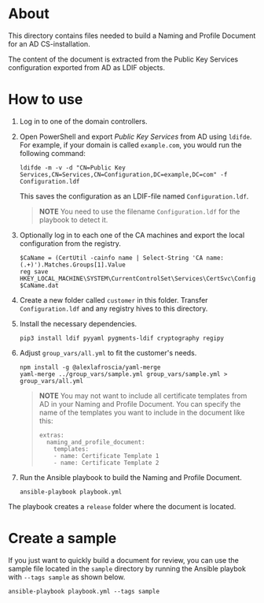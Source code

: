 About
=====

This directory contains files needed to build a Naming and Profile Document for an AD CS-installation.

The content of the document is extracted from the Public Key Services configuration exported from AD as LDIF objects.

How to use
==========

1. Log in to one of the domain controllers.

2. Open PowerShell and export *Public Key Services* from AD using ``ldifde``. For example, if your domain is called ``example.com``, you would run the following command:
    ```
    ldifde -m -v -d "CN=Public Key Services,CN=Services,CN=Configuration,DC=example,DC=com" -f Configuration.ldf
    ```

    This saves the configuration as an LDIF-file named ``Configuration.ldf``.

    > **NOTE** You need to use the filename ``Configuration.ldf`` for the playbook to detect it.

3. Optionally log in to each one of the CA machines and export the local configuration from the registry.
    ```
    $CaName = (CertUtil -cainfo name | Select-String 'CA name: (.+)').Matches.Groups[1].Value
    reg save HKEY_LOCAL_MACHINE\SYSTEM\CurrentControlSet\Services\CertSvc\Configuration $CaName.dat
    ```

4. Create a new folder called ``customer`` in this folder. Transfer ``Configuration.ldf`` and any registry hives to this directory.

5. Install the necessary dependencies.
    ```
    pip3 install ldif pyyaml pygments-ldif cryptography regipy
    ```

6. Adjust ``group_vars/all.yml`` to fit the customer's needs.
    ```
    npm install -g @alexlafroscia/yaml-merge
    yaml-merge ../group_vars/sample.yml group_vars/sample.yml > group_vars/all.yml
    ```

    > **NOTE** You may not want to include all certificate templates from AD in your Naming and Profile Document. You can specify the name of the templates you want to include in the document like this:
    >
    > ```
    > extras:
    >   naming_and_profile_document:
    >     templates:
    >     - name: Certificate Template 1
    >     - name: Certificate Template 2
    > ```

7. Run the Ansible playbook to build the Naming and Profile Document.
    ```
    ansible-playbook playbook.yml
    ```

The playbook creates a ``release`` folder where the document is located.

Create a sample
===============

If you just want to quickly build a document for review, you can use the sample file located in the ``sample`` directory by running the Ansible playbok with ``--tags sample`` as shown below.
```
ansible-playbook playbook.yml --tags sample
```
